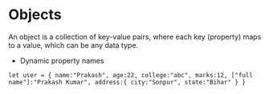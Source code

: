 # Objects 

An object is a collection of key-value pairs, where each key (property) maps to a value, which can be any data type.

- Dynamic property names

`let user = {
  name:"Prakash",
  age:22,
  college:"abc",
  marks:12,
  ["full name"]:"Prakash Kumar",
  address:{
    city:"Sonpur",
    state:"Bihar"
  }
}`

```